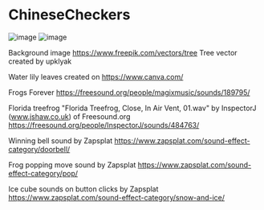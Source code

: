 # ChineseCheckers

![image](https://user-images.githubusercontent.com/70524344/137464145-897601ab-38aa-4c8a-a71d-0276562b0f95.png)
![image](https://user-images.githubusercontent.com/70524344/137464216-f949db48-53f2-4fcf-9d1f-bfa66d30cf98.png)


Background image 
https://www.freepik.com/vectors/tree 
Tree vector created by upklyak

Water lily leaves 
created on https://www.canva.com/

Frogs Forever
https://freesound.org/people/magixmusic/sounds/189795/

Florida treefrog
"Florida Treefrog, Close, In Air Vent, 01.wav" 
by InspectorJ (www.jshaw.co.uk) of Freesound.org
https://freesound.org/people/InspectorJ/sounds/484763/

Winning bell sound by Zapsplat
https://www.zapsplat.com/sound-effect-category/doorbell/

Frog popping move sound by Zapsplat
https://www.zapsplat.com/sound-effect-category/pop/

Ice cube sounds on button clicks by Zapsplat
https://www.zapsplat.com/sound-effect-category/snow-and-ice/
